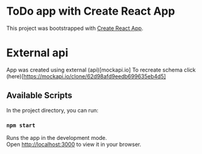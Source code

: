 # ToDo app with Create React App

This project was bootstrapped with [Create React App](https://github.com/facebook/create-react-app).

# External api

App was created using external (api)[mockapi.io]
To recreate schema click (here)[https://mockapi.io/clone/62d98afd9eedb699635eb4d5]

## Available Scripts

In the project directory, you can run:

### `npm start`

Runs the app in the development mode.\
Open [http://localhost:3000](http://localhost:3000) to view it in your browser.
